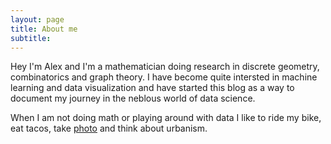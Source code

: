 ```yaml
---
layout: page
title: About me
subtitle: 
---
```


Hey I'm Alex and I'm a mathematician doing research in discrete geometry, combinatorics and graph theory. I have become quite intersted in machine learning and data visualization and have started this blog as a way to document my journey in the neblous world of data science.

When I am not doing math or playing around with data I like to ride my bike, eat tacos, take [photo](http://alexpapiu.tumblr.com) and think about urbanism.

